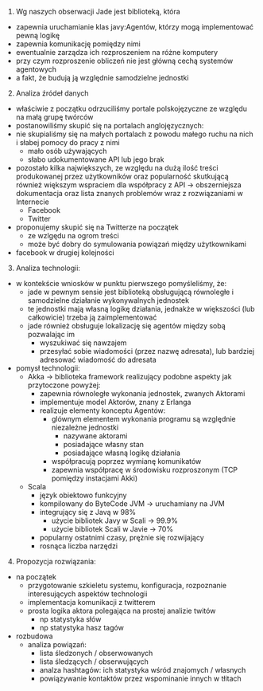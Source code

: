1. Wg naszych obserwacji Jade jest biblioteką, która 
  * zapewnia uruchamianie klas javy:Agentów, którzy mogą implementować pewną logikę
  * zapewnia komunikację pomiędzy nimi
  * ewentualnie zarządza ich rozproszeniem na różne komputery
  * przy czym rozproszenie obliczeń nie jest główną cechą systemów agentowych
  * a fakt, że budują ją względnie samodzielne jednostki


2. Analiza źródeł danych
  * właściwie z początku odrzuciliśmy portale polskojęzyczne ze względu na małą grupę twórców
  * postanowiliśmy skupić się na portalach anglojęzycznych:
  * nie skupialiśmy się na małych portalach z powodu małego ruchu na nich i słabej pomocy do pracy z nimi
    * mało osób używających
    * słabo udokumentowane API lub jego brak
  * pozostało kilka największych, ze względu na dużą ilość treści produkowanej przez użytkowników oraz popularność skutkującą również większym wspraciem dla współpracy z API -> obszerniejsza dokumentacja oraz lista znanych problemów wraz z rozwiązaniami w Internecie
    * Facebook
    * Twitter
  * proponujemy skupić się na Twitterze na początek
    * ze wzlgędu na ogrom treści
    * może być dobry do symulowania powiązań między użytkownikami
  * facebook w drugiej kolejności


3. Analiza technologii:
  * w kontekście wniosków w punktu pierwszego pomyśleliśmy, że:
    * jade w pewnym sensie jest biblioteką obsługującą równoległe i samodzielne działanie wykonywalnych jednostek
    * te jednostki mają własną logikę działania, jednakże w większości (lub całkowicie) trzeba ją zaimplementować
    * jade również obsługuje lokalizację się agentów między sobą pozwalając im 
      * wyszukiwać się nawzajem 
      * przesyłać sobie wiadomości (przez nazwę adresata), lub bardziej adresować wiadomość do adresata
  * pomysł technologii:
    * Akka -> biblioteka framework realizujący podobne aspekty jak przytoczone powyżej:
      * zapewnia równoległe wykonania jednostek, zwanych Aktorami
      * implementuje model Aktorów, znany z Erlanga
      * realizuje elementy konceptu Agentów:
        * glównym elementem wykonania programu są względnie niezależne jednostki
          * nazywane aktorami
          * posiadające własny stan
          * posiadające własną logikę działania
        * współpracują poprzez wymianę komunikatów
        * zapewnia współpracę w środowisku rozproszonym (TCP pomiędzy instacjami Akki)
    * Scala
      * język obiektowo funkcyjny
      * kompilowany do ByteCode JVM -> uruchamiany na JVM
      * integrujący się z Javą w 98%
        * użycie bibliotek Javy w Scali -> 99.9%
        * użycie bibliotek Scali w Javie -> 70%
      * popularny ostatnimi czasy, prężnie się rozwijający
      * rosnąca liczba narzędzi


4. Propozycja rozwiązania:
  * na początek
    * przygotowanie szkieletu systemu, konfiguracja, rozpoznanie interesujących aspektów technologii
    * implementacja komunikacji z twitterem
    * prosta logika aktora polegająca na prostej analizie twitów
      * np statystyka słów
      * np statystyka hasz tagów
  * rozbudowa
    * analiza powiązań:
      * lista śledzonych / obserwowanych
      * lista śledzących / obserwujących
      * analza hashtagów: ich statystyka wśród znajomych / własnych
      * powiązywanie kontaktów przez wspominanie innych w tłitach
